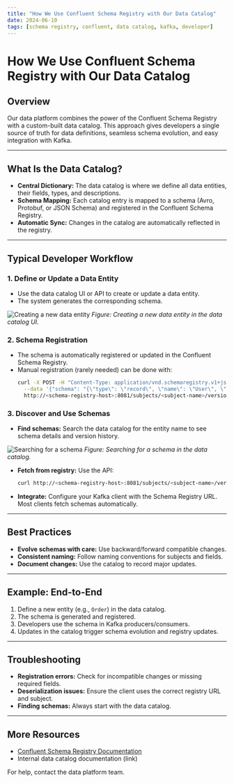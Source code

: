 ```yaml
---
title: "How We Use Confluent Schema Registry with Our Data Catalog"
date: 2024-06-10
tags: [schema registry, confluent, data catalog, kafka, developer]
---
```


# How We Use Confluent Schema Registry with Our Data Catalog

## Overview

Our data platform combines the power of the Confluent Schema Registry with a custom-built data catalog. This approach gives developers a single source of truth for data definitions, seamless schema evolution, and easy integration with Kafka.

---

## What Is the Data Catalog?

- **Central Dictionary:** The data catalog is where we define all data entities, their fields, types, and descriptions.
- **Schema Mapping:** Each catalog entry is mapped to a schema (Avro, Protobuf, or JSON Schema) and registered in the Confluent Schema Registry.
- **Automatic Sync:** Changes in the catalog are automatically reflected in the registry.

---

## Typical Developer Workflow

### 1. Define or Update a Data Entity

- Use the data catalog UI or API to create or update a data entity.
- The system generates the corresponding schema.

![Creating a new data entity](images/create-entity.gif)
*Figure: Creating a new data entity in the data catalog UI.*

### 2. Schema Registration

- The schema is automatically registered or updated in the Confluent Schema Registry.
- Manual registration (rarely needed) can be done with:
  ```bash
  curl -X POST -H "Content-Type: application/vnd.schemaregistry.v1+json" \
    --data '{"schema": "{\"type\": \"record\", \"name\": \"User\", \"fields\": [{\"name\": \"id\", \"type\": \"string\"}] }"}' \
    http://<schema-registry-host>:8081/subjects/<subject-name>/versions
  ```

### 3. Discover and Use Schemas

- **Find schemas:** Search the data catalog for the entity name to see schema details and version history.

![Searching for a schema](images/search-schema.gif)
*Figure: Searching for a schema in the data catalog.*

- **Fetch from registry:** Use the API:
  ```bash
  curl http://<schema-registry-host>:8081/subjects/<subject-name>/versions/latest
  ```
- **Integrate:** Configure your Kafka client with the Schema Registry URL. Most clients fetch schemas automatically.

---

## Best Practices

- **Evolve schemas with care:** Use backward/forward compatible changes.
- **Consistent naming:** Follow naming conventions for subjects and fields.
- **Document changes:** Use the catalog to record major updates.

---

## Example: End-to-End

1. Define a new entity (e.g., `Order`) in the data catalog.
2. The schema is generated and registered.
3. Developers use the schema in Kafka producers/consumers.
4. Updates in the catalog trigger schema evolution and registry updates.

---

## Troubleshooting

- **Registration errors:** Check for incompatible changes or missing required fields.
- **Deserialization issues:** Ensure the client uses the correct registry URL and subject.
- **Finding schemas:** Always start with the data catalog.

---

## More Resources

- [Confluent Schema Registry Documentation](https://docs.confluent.io/platform/current/schema-registry/index.html)
- Internal data catalog documentation (link)

For help, contact the data platform team. 
